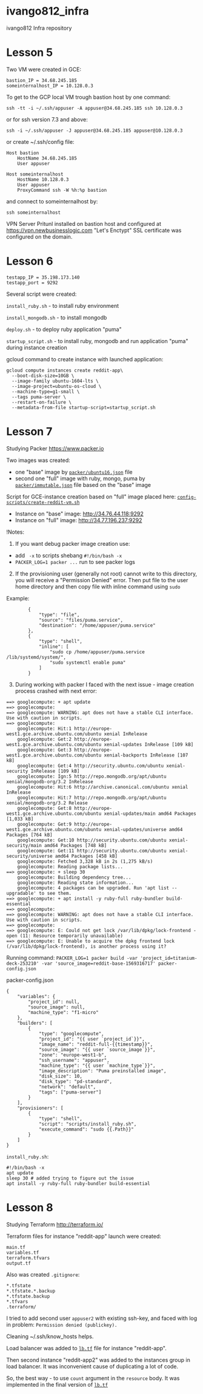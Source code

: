 # ivango812_infra
ivango812 Infra repository

# Lesson 5

Two VM were created in GCE:

```
bastion_IP = 34.68.245.185
someinternalhost_IP = 10.128.0.3
```

To get to the GCP local VM trough bastion host by one command:

`ssh -tt -i ~/.ssh/appuser -A appuser@34.68.245.185 ssh 10.128.0.3`

or for ssh version 7.3 and above:

`ssh -i ~/.ssh/appuser -J appuser@34.68.245.185 appuser@10.128.0.3`

or create ~/.ssh/config file:
```
Host bastion
    HostName 34.68.245.185
    User appuser

Host someinternalhost
    HostName 10.128.0.3
    User appuser
    ProxyCommand ssh -W %h:%p bastion
```

and connect to someinternalhost by:

`ssh someinternalhost`

VPN Server Pritunl installed on bastion host and configured at https://vpn.newbusinesslogic.com
"Let's Enctypt" SSL certificate was configured on the domain.

# Lesson 6

```
testapp_IP = 35.198.173.140
testapp_port = 9292
```

Several script were created:

`install_ruby.sh` - to install ruby environment

`install_mongodb.sh` - to install mongodb

`deploy.sh` - to deploy ruby application "puma"

`startup_script.sh` - to install ruby, mongodb and run application "puma" during instance creation

gcloud command to create instance with launched application:

```
gcloud compute instances create reddit-app\
  --boot-disk-size=10GB \
  --image-family ubuntu-1604-lts \
  --image-project=ubuntu-os-cloud \
  --machine-type=g1-small \
  --tags puma-server \
  --restart-on-failure \
  --metadata-from-file startup-script=startup_script.sh
```

# Lesson 7

Studying Packer https://www.packer.io

Two images was created:

- one "base" image by [`packer/ubuntu16.json`](https://github.com/Otus-DevOps-2019-08/ivango812_infra/blob/packer-base/packer/ubuntu16.json) file
- second one "full" image with ruby, mongo, puma by [`packer/immutable.json`](https://github.com/Otus-DevOps-2019-08/ivango812_infra/blob/packer-base/packer/immutable.json) file based on the "base" image

Script for GCE-instance creation based on "full" image placed here: [`config-scripts/create-reddit-vm.sh`](https://github.com/Otus-DevOps-2019-08/ivango812_infra/blob/packer-base/config-scripts/create-reddit-vm.sh)

- Instance on "base" image: http://34.76.44.118:9292
- Instance on "full" image: http://34.77.196.237:9292

!Notes:

1. If you want debug packer image creation use:

- add ` -x` to scripts shebang `#!/bin/bash -x`
- `PACKER_LOG=1 packer ...` run to see packer logs

2. If the provisioning user (generally not root) 
cannot write to this directory, you will receive a "Permission Denied" error.
Then put file to the user home directory and then copy file with inline command using `sudo`

Example:
```
        {
            "type": "file",
            "source": "files/puma.service",
            "destination": "/home/appuser/puma.service"
        },
        {
            "type": "shell",
            "inline": [
                "sudo cp /home/appuser/puma.service /lib/systemd/system/",
                "sudo systemctl enable puma"
            ]
        }
```

3. During working with packer I faced with the next issue - image creation process crashed with next error:

```
==> googlecompute: + apt update
==> googlecompute:
==> googlecompute: WARNING: apt does not have a stable CLI interface. Use with caution in scripts.
==> googlecompute:
    googlecompute: Hit:1 http://europe-west1.gce.archive.ubuntu.com/ubuntu xenial InRelease
    googlecompute: Get:2 http://europe-west1.gce.archive.ubuntu.com/ubuntu xenial-updates InRelease [109 kB]
    googlecompute: Get:3 http://europe-west1.gce.archive.ubuntu.com/ubuntu xenial-backports InRelease [107 kB]
    googlecompute: Get:4 http://security.ubuntu.com/ubuntu xenial-security InRelease [109 kB]
    googlecompute: Ign:5 http://repo.mongodb.org/apt/ubuntu xenial/mongodb-org/3.2 InRelease
    googlecompute: Hit:6 http://archive.canonical.com/ubuntu xenial InRelease
    googlecompute: Hit:7 http://repo.mongodb.org/apt/ubuntu xenial/mongodb-org/3.2 Release
    googlecompute: Get:8 http://europe-west1.gce.archive.ubuntu.com/ubuntu xenial-updates/main amd64 Packages [1,033 kB]
    googlecompute: Get:9 http://europe-west1.gce.archive.ubuntu.com/ubuntu xenial-updates/universe amd64 Packages [764 kB]
    googlecompute: Get:10 http://security.ubuntu.com/ubuntu xenial-security/main amd64 Packages [748 kB]
    googlecompute: Get:11 http://security.ubuntu.com/ubuntu xenial-security/universe amd64 Packages [458 kB]
    googlecompute: Fetched 3,328 kB in 2s (1,275 kB/s)
    googlecompute: Reading package lists...
==> googlecompute: + sleep 30
    googlecompute: Building dependency tree...
    googlecompute: Reading state information...
    googlecompute: 4 packages can be upgraded. Run 'apt list --upgradable' to see them.
==> googlecompute: + apt install -y ruby-full ruby-bundler build-essential
==> googlecompute:
==> googlecompute: WARNING: apt does not have a stable CLI interface. Use with caution in scripts.
==> googlecompute:
==> googlecompute: E: Could not get lock /var/lib/dpkg/lock-frontend - open (11: Resource temporarily unavailable)
==> googlecompute: E: Unable to acquire the dpkg frontend lock (/var/lib/dpkg/lock-frontend), is another process using it?
```

Running command:
`PACKER_LOG=1 packer build -var 'project_id=titanium-deck-253210' -var 'source_image=reddit-base-1569316717' packer-config.json`

packer-config.json

```
{
    "variables": {
        "project_id": null,
        "source_image": null,
        "machine_type": "f1-micro"
    },
    "builders": [
        {
            "type": "googlecompute",
            "project_id": "{{ user `project_id`}}",
            "image_name": "reddit-full-{{timestamp}}",
            "source_image": "{{ user `source_image`}}",
            "zone": "europe-west1-b",
            "ssh_username": "appuser",
            "machine_type": "{{ user `machine_type`}}",
            "image_description": "Puma preinstalled image",
            "disk_size": 10,
            "disk_type": "pd-standard",
            "network": "default",
            "tags": ["puma-server"]
        }
    ],
    "provisioners": [
        {
            "type": "shell",
            "script": "scripts/install_ruby.sh",
            "execute_command": "sudo {{.Path}}"
        }
    ]
}
```

`install_ruby.sh`:

```
#!/bin/bash -x
apt update
sleep 30 # added trying to figure out the issue
apt install -y ruby-full ruby-bundler build-essential
```

# Lesson 8

Studying Terraform http://terraform.io/

Terraform files for instance "reddit-app" launch were created:
```
main.tf
variables.tf
terraform.tfvars
output.tf
```

Also was created `.gitignore`:

```
*.tfstate
*.tfstate.*.backup
*.tfstate.backup
*.tfvars
.terraform/
```

I tried to add second user `appuser2` with existing ssh-key, and faced with log in problem: 
`Permission denied (publickey).`

Cleaning ~/.ssh/know_hosts helps.

Load balancer was added to [`lb.tf`]() file for instance "reddit-app".

Then second instance "reddit-app2" was added to the instances group in load balancer.
It was inconvenient cause of duplicating a lot of code.

So, the best way - to use `count` argument in the `resource` body.
It was implemented in the final version of [`lb.tf`]()
